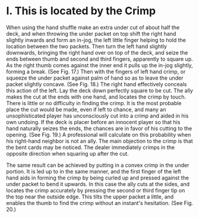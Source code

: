 # I. This is located by the Crimp

When using the hand shuffle make an extra under cut of about half the deck, and when throwing the under packet on top shift the right hand slightly inwards and form an in-jog, the left little finger helping to hold the location between the two packets. Then turn the left hand slightly downwards, bringing the right hand over on top of the deck, and seize the ends between thumb and second and third fingers, apparently to square up. As the right thumb comes against the inner end it pulls up the in-jog slightly, forming a break. (See Fig. 17.) Then with the fingers of left hand crimp, or squeeze the under packet against palm of hand so as to leave the under packet slightly concave. (See Fig. 18.) The right hand effectively conceals this action of the left. Lay the deck down perfectly square to be cut. The ally makes the cut at the ends with one hand, and locates the crimp by touch. There is little or no difficulty in finding the crimp. It is the most probable place the cut would be made, even if left to chance, and many an unsophisticated player has unconsciously cut into a crimp and aided in his own undoing. If the deck is placer before an innocent player so that his hand naturally seizes the ends, the chances are in favor of his cutting to the opening. (See Fig. 19.) A professional will calculate on this probability when his right-hand neighbor is not an ally. The main objection to the crimp is that the bent cards may be noticed. The dealer immediately crimps in the opposite direction when squaring up after the cut.

The same result can be achieved by putting in a convex crimp in the under portion. It is led up to in the same manner, and the first finger of the left hand aids in forming the crimp by being curled up and pressed against the under packet to bend it upwards. In this case the ally cuts at the sides, and locates the crimp accurately by pressing the second or third finger tip on the top near the outside edge. This tilts the upper packet a little, and enables the thumb to find the crimp without an instant's hesitation. (See Fig. 20.)

